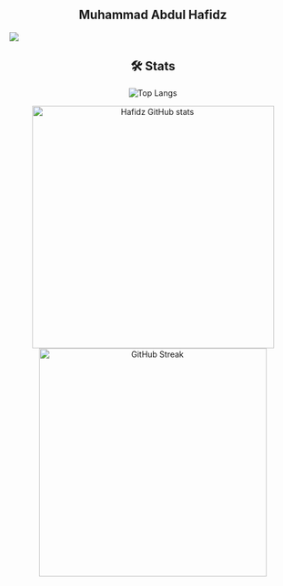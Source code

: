 
<h2 align="center">Muhammad Abdul Hafidz</h2>
<img align="center" src="https://readme-typing-svg.herokuapp.com?size=50&color=FFFFFF&background=000000&center=true&vCenter=true&width=1100&height=80&lines=Hello+there👨‍💻,+I'm+Hafidz!;Hello+there👨‍💻,+I'm+Software+Engineer!;My+hobby+is+playing+football!;Hello+there👨‍💻,+I'm+Hafidz!;I'm+Software+Engineer😁;My+hobby+is+playing+football⚽">


<div align="center">
  
## 🛠️ Stats


![Top Langs](https://github-readme-stats.vercel.app/api/top-langs/?username=mabdulhafidz&layout=compact&theme=dark)

<img width="425" src="https://github-readme-stats.vercel.app/api?username=mabdulhafidz&show_icons=true&theme=dark" alt="Hafidz GitHub stats">
<img width="400" src="https://github-readme-streak-stats.herokuapp.com?user=mabdulhafidz&theme=dark&hide_border=true&width=100%" alt="GitHub Streak">


</div>
